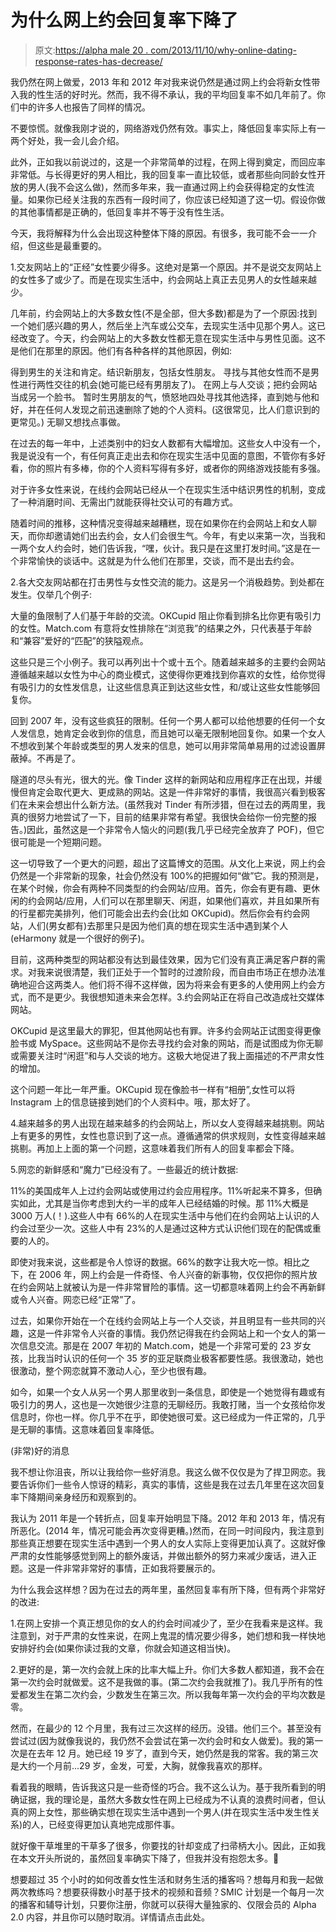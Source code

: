 # 为什么网上约会回复率下降了

> 原文:[https://alpha male 20 . com/2013/11/10/why-online-dating-response-rates-has-decrease/](https://alphamale20.com/2013/11/10/why-online-dating-response-rates-have-decreased/)

我仍然在网上做爱，2013 年和 2012 年对我来说仍然是通过网上约会将新女性带入我的性生活的好时光。然而，我不得不承认，我的平均回复率不如几年前了。你们中的许多人也报告了同样的情况。

不要惊慌。就像我刚才说的，网络游戏仍然有效。事实上，降低回复率实际上有一两个好处，我一会儿会介绍。

此外，正如我以前说过的，这是一个非常简单的过程，在网上得到奠定，而回应率非常低。与长得更好的男人相比，我的回复率一直比较低，或者那些向同龄女性开放的男人(我不会这么做)，然而多年来，我一直通过网上约会获得稳定的女性流量。如果你已经关注我的东西有一段时间了，你应该已经知道了这一切。假设你做的其他事情都是正确的，低回复率并不等于没有性生活。

今天，我将解释为什么会出现这种整体下降的原因。有很多，我可能不会一一介绍，但这些是最重要的。

1.交友网站上的“正经”女性要少得多。这绝对是第一个原因。并不是说交友网站上的女性多了或少了。而是在现实生活中，约会网站上真正去见男人的女性越来越少。

几年前，约会网站上的大多数女性(不是全部，但大多数)都是为了一个原因:找到一个她们感兴趣的男人，然后坐上汽车或公交车，去现实生活中见那个男人。这已经改变了。今天，约会网站上的大多数女性都无意在现实生活中与男性见面。这不是他们在那里的原因。他们有各种各样的其他原因，例如:

得到男生的关注和肯定。结识新朋友，包括女性朋友。
寻找与其他女性而不是男性进行两性交往的机会(她可能已经有男朋友了)。
在网上与人交谈；把约会网站当成另一个脸书。
暂时生男朋友的气，愤怒地四处寻找其他选择，直到她与他和好，并在任何人发现之前迅速删除了她的个人资料。(这很常见，比人们意识到的更常见。)
无聊又想找点事做。

在过去的每一年中，上述类别中的妇女人数都有大幅增加。这些女人中没有一个，我是说没有一个，有任何真正走出去和你在现实生活中见面的意图，不管你有多好看，你的照片有多棒，你的个人资料写得有多好，或者你的网络游戏技能有多强。

对于许多女性来说，在线约会网站已经从一个在现实生活中结识男性的机制，变成了一种消磨时间、无需出门就能获得社交认可的有趣方式。

随着时间的推移，这种情况变得越来越糟糕，现在如果你在约会网站上和女人聊天，而你却邀请她们出去约会，女人们会很生气。今年，有史以来第一次，当我和一两个女人约会时，她们告诉我，“嘿，伙计。我只是在这里打发时间。”这是在一个非常愉快的谈话中。这就是为什么他们在那里，交谈，而不是出去约会。

2.各大交友网站都在打击男性与女性交流的能力。这是另一个消极趋势。到处都在发生。仅举几个例子:

大量的鱼限制了人们基于年龄的交流。OKCupid 阻止你看到排名比你更有吸引力的女性。Match.com 有意将女性排除在“浏览我”的结果之外，只代表基于年龄和“兼容”爱好的“匹配”的狭隘观点。

这些只是三个小例子。我可以再列出十个或十五个。随着越来越多的主要约会网站遵循越来越以女性为中心的商业模式，这使得你更难找到你喜欢的女性，给你觉得有吸引力的女性发信息，让这些信息真正到达这些女性，和/或让这些女性能够回复你。

回到 2007 年，没有这些疯狂的限制。任何一个男人都可以给他想要的任何一个女人发信息，她肯定会收到你的信息，而且她可以毫无限制地回复你。如果一个女人不想收到某个年龄或类型的男人发来的信息，她可以用非常简单易用的过滤设置屏蔽掉。不再是了。

隧道的尽头有光，很大的光。像 Tinder 这样的新网站和应用程序正在出现，并缓慢但肯定会取代更大、更成熟的网站。这是一件非常好的事情，我很高兴看到极客们在未来会想出什么新方法。(虽然我对 Tinder 有所涉猎，但在过去的两周里，我真的很努力地尝试了一下，目前的结果非常有希望。我很快会给你一份完整的报告。)因此，虽然这是一个非常令人恼火的问题(我几乎已经完全放弃了 POF)，但它很可能是一个短期问题。

这一切导致了一个更大的问题，超出了这篇博文的范围。从文化上来说，网上约会仍然是一个非常新的现象，社会仍然没有 100%的把握如何“做”它。我的预测是，在某个时候，你会有两种不同类型的约会网站/应用。首先，你会有更有趣、更休闲的约会网站/应用，人们可以在那里聊天、闲逛，如果他们喜欢，并且如果所有的行星都完美排列，他们可能会出去约会(比如 OKCupid)。然后你会有约会网站，人们(男女都有)去那里只是因为他们真的想在现实生活中遇到某个人(eHarmony 就是一个很好的例子)。

目前，这两种类型的网站都没有达到最佳效果，因为它们没有真正满足客户群的需求。对我来说很清楚，我们正处于一个暂时的过渡阶段，而自由市场正在想办法准确地迎合这两类人。他们将不得不这样做，因为将来会有更多的人使用网上约会方式，而不是更少。我很想知道未来会怎样。3.约会网站正在将自己改造成社交媒体网站。

OKCupid 是这里最大的罪犯，但其他网站也有罪。许多约会网站正试图变得更像脸书或 MySpace。这些网站不是你去寻找约会对象的网站，而是试图成为你无聊或需要关注时“闲逛”和与人交谈的地方。这极大地促进了我上面描述的不严肃女性的增加。

这个问题一年比一年严重。OKCupid 现在像脸书一样有“相册”,女性可以将 Instagram 上的信息链接到她们的个人资料中。哦，那太好了。

4.越来越多的男人出现在越来越多的约会网站上，所以女人变得越来越挑剔。网站上有更多的男性，女性也意识到了这一点。遵循通常的供求规则，女性变得越来越挑剔。再加上上面的第一个问题，这意味着我们所有人的回复率都会下降。

5.网恋的新鲜感和“魔力”已经没有了。一些最近的统计数据:

11%的美国成年人上过约会网站或使用过约会应用程序。11%听起来不算多，但确实如此，尤其是当你考虑到大约一半的成年人已经结婚的时候。那 11%大概是 3000 万人(！).这些人中有 66%的人在现实生活中与他们在约会网站上认识的人约会过至少一次。这些人中有 23%的人是通过这种方式认识他们现在的配偶或重要的人的。

即使对我来说，这些都是令人惊讶的数据。66%的数字让我大吃一惊。相比之下，在 2006 年，网上约会是一件奇怪、令人兴奋的新事物，仅仅把你的照片放在约会网站上就被认为是一件非常冒险的事情。这一切都意味着网上约会不再新鲜或令人兴奋。网恋已经“正常”了。

过去，如果你开始在一个在线约会网站上与一个人交谈，并且明显有一些共同的兴趣，这是一件非常令人兴奋的事情。我仍然记得我在约会网站上和一个女人的第一次信息交流。那是在 2007 年初的 Match.com，她是一个非常可爱的 23 岁女孩，比我当时认识的任何一个 35 岁的亚足联商业极客都要性感。我很激动，她也很激动，整个网恋就算不激动人心，至少也很有趣。

如今，如果一个女人从另一个男人那里收到一条信息，即使是一个她觉得有趣或有吸引力的男人，这也是一次她很少注意的无聊经历。我敢打赌，当一个女孩给你发信息时，你也一样。你几乎不在乎，即使她很可爱。这已经成为一件正常的，几乎是无聊的事情。这意味着回复率降低。

(非常)好的消息

我不想让你沮丧，所以让我给你一些好消息。我这么做不仅仅是为了捍卫网恋。我要告诉你们一些令人惊讶的精彩，真实的事情，这些是我在过去几年里在这次回复率下降期间亲身经历和观察到的。

我认为 2011 年是一个转折点，回复率开始明显下降。2012 年和 2013 年，情况有所恶化。(2014 年，情况可能会再次变得更糟。)然而，在同一时间段内，我注意到那些真正想要在现实生活中遇到一个男人的女人实际上变得更加认真了。这就好像严肃的女性能够感觉到网上的额外废话，并做出额外的努力来减少废话，进入正题。这是一件非常非常好的事情，正如我将要展示的。

为什么我会这样想？因为在过去的两年里，虽然回复率有所下降，但有两个非常好的改进:

1.在网上安排一个真正想见你的女人的约会时间减少了，至少在我看来是这样。我注意到，对于严肃的女性来说，在网上鬼混的情况要少得多，她们想和我一样快地安排好约会(如果你读过我的文章，你就会知道这相当快)。

2.更好的是，第一次约会就上床的比率大幅上升。你们大多数人都知道，我不会在第一次约会时就做爱。这不是我做的事。(第二次约会我就推了)。我几乎所有的性爱都发生在第二次约会，少数发生在第三次。所以我每年第一次约会的平均次数是零。

然而，在最少的 12 个月里，我有过三次这样的经历。没错。他们三个。甚至没有尝试过(因为就像我说的，我仍然不会尝试在第一次约会时和女人做爱)。我的第一次是在去年 12 月。她已经 19 岁了，直到今天，她仍然是我的常客。我的第三次是大约一个月前...29 岁，金发，可爱，大胸，就像我喜欢的那样。

看着我的眼睛，告诉我这只是一些奇怪的巧合。我不这么认为。基于我所看到的明确证据，我的理论是，虽然大多数女性在网上已经成为不认真的浪费时间者，但认真的网上女性，那些确实想在现实生活中遇到一个男人(并在现实生活中发生性关系)的人，已经变得更加认真地完成那件事。

就好像干草堆里的干草多了很多，你要找的针却变成了扫帚柄大小。因此，正如我在本文开头所说的，虽然回复率确实下降了，但我并没有抱怨太多。🙂

想要超过 35 个小时的如何改善女性生活和财务生活的播客吗？想每月和我一起做两次教练吗？想要获得数小时基于技术的视频和音频？SMIC 计划是一个每月一次的播客和辅导计划，只要你注册，你就可以获得大量独家的、仅限会员的 Alpha 2.0 内容，并且你可以随时取消。详情请点击此处。
